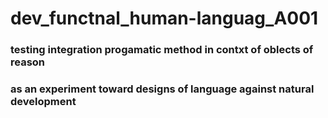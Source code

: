 # dev_functnal_human-languag_A001

### testing integration progamatic method in contxt of oblects of reason
### as an experiment toward designs of language against natural development
